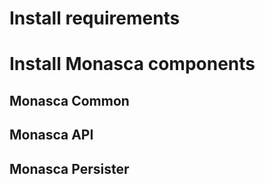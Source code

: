 # Install requirements

# Install Monasca components

## Monasca Common

## Monasca API

## Monasca Persister



